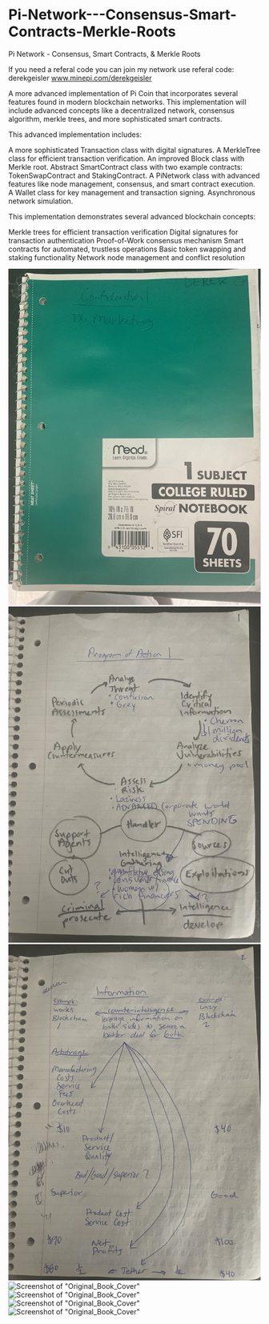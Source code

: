 # Pi-Network---Consensus-Smart-Contracts-Merkle-Roots
Pi Network - Consensus, Smart Contracts, &amp; Merkle Roots

If you need a referal code you can join my network use referal code: derekgeisler
www.minepi.com/derekgeisler


A more advanced implementation of Pi Coin that incorporates several features found in modern blockchain networks. This implementation will include advanced concepts like a decentralized network, consensus algorithm, merkle trees, and more sophisticated smart contracts.

This advanced implementation includes:

A more sophisticated Transaction class with digital signatures.
A MerkleTree class for efficient transaction verification.
An improved Block class with Merkle root.
Abstract SmartContract class with two example contracts: TokenSwapContract and StakingContract.
A PiNetwork class with advanced features like node management, consensus, and smart contract execution.
A Wallet class for key management and transaction signing.
Asynchronous network simulation.

This implementation demonstrates several advanced blockchain concepts:

Merkle trees for efficient transaction verification
Digital signatures for transaction authentication
Proof-of-Work consensus mechanism
Smart contracts for automated, trustless operations
Basic token swapping and staking functionality
Network node management and conflict resolution

![Screenshot of "Original_Book_Cover"](/IMG_2257.jpeg)
![Screenshot of "Original_Book_Cover"](/IMG_2258.jpeg)
![Screenshot of "Original_Book_Cover"](/IMG_2259.jpeg)
![Screenshot of "Original_Book_Cover"](/IMG_2260.jpeg)
![Screenshot of "Original_Book_Cover"](/IMG_2261.jpeg)
![Screenshot of "Original_Book_Cover"](/IMG_2262.jpeg)
![Screenshot of "Original_Book_Cover"](/IMG_2263.jpeg)
